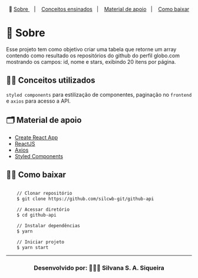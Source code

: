 

<p align="center">🎉
  <a href="#-sobre"> Sobre </a>&nbsp;&nbsp;&nbsp;|&nbsp;&nbsp;&nbsp;
  <a href="#-conceitos-ensinados">Conceitos ensinados</a>&nbsp;&nbsp;&nbsp;|&nbsp;&nbsp;&nbsp;
  <a href="#-material-de-apoio">Material de apoio</a>&nbsp;&nbsp;&nbsp;|&nbsp;&nbsp;&nbsp;
    <a href="#-como-baixar">Como baixar</a>
</p>

# 🔖 Sobre

Esse projeto tem como objetivo criar uma tabela que retorne um array contendo como resultado os repositórios do github do perfil globo.com mostrando os campos: id, nome e stars, exibindo 20 itens por página.


## ✍🏻 Conceitos utilizados

`styled components` para estilização de componentes, paginação no `frontend` e `axios` para acesso a API.

## 🗂 Material de apoio

- [Create React App](https://github.com/facebook/create-react-app)
- [ReactJS](https://pt-br.reactjs.org/)
- [Axios](https://github.com/axios/axios)
- [Styled Components](https://styled-components.com/)

## 👍🏻 Como baixar

```bash

    // Clonar repositório
    $ git clone https://github.com/silcwb-git/github-api

    // Acessar diretório
    $ cd github-api

    // Instalar dependências
    $ yarn

    // Iniciar projeto
    $ yarn start
```

---

<h3 align="center">Desenvolvido por: 👩🏻‍💻  Silvana S. A. Siqueira </h3>
